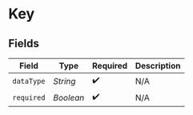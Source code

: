 # Key


## Fields

| Field              | Type               | Required           | Description        |
| ------------------ | ------------------ | ------------------ | ------------------ |
| `dataType`         | *String*           | :heavy_check_mark: | N/A                |
| `required`         | *Boolean*          | :heavy_check_mark: | N/A                |